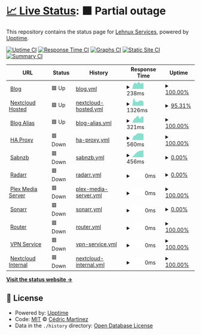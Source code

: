 # [📈 Live Status](https://lehnux.net): <!--live status--> **🟧 Partial outage**

This repository contains the status page for [Lehnux Services](https://lehnux.net), powered by [Upptime](https://github.com/upptime/upptime).

[![Uptime CI](https://github.com/Lehnux/uptime/workflows/Uptime%20CI/badge.svg)](https://github.com/Lehnux/uptime/actions?query=workflow%3A%22Uptime+CI%22)
[![Response Time CI](https://github.com/Lehnux/uptime/workflows/Response%20Time%20CI/badge.svg)](https://github.com/Lehnux/uptime/actions?query=workflow%3A%22Response+Time+CI%22)
[![Graphs CI](https://github.com/Lehnux/uptime/workflows/Graphs%20CI/badge.svg)](https://github.com/Lehnux/uptime/actions?query=workflow%3A%22Graphs+CI%22)
[![Static Site CI](https://github.com/Lehnux/uptime/workflows/Static%20Site%20CI/badge.svg)](https://github.com/Lehnux/uptime/actions?query=workflow%3A%22Static+Site+CI%22)
[![Summary CI](https://github.com/Lehnux/uptime/workflows/Summary%20CI/badge.svg)](https://github.com/Lehnux/uptime/actions?query=workflow%3A%22Summary+CI%22)

<!--start: status pages-->
<!-- This summary is generated by Upptime (https://github.com/upptime/upptime) -->
<!-- Do not edit this manually, your changes will be overwritten -->
<!-- prettier-ignore -->
| URL | Status | History | Response Time | Uptime |
| --- | ------ | ------- | ------------- | ------ |
| <img alt="" src="https://icons.duckduckgo.com/ip3/lehnux.wordpress.com.ico" height="13"> [Blog](https://lehnux.wordpress.com/) | 🟩 Up | [blog.yml](https://github.com/Lehnux/uptime/commits/HEAD/history/blog.yml) | <details><summary><img alt="Response time graph" src="./graphs/blog/response-time-week.png" height="20"> 238ms</summary><br><a href="https://uptime.lehnux.net/history/blog"><img alt="Response time 253" src="https://img.shields.io/endpoint?url=https%3A%2F%2Fraw.githubusercontent.com%2FLehnux%2Fuptime%2FHEAD%2Fapi%2Fblog%2Fresponse-time.json"></a><br><a href="https://uptime.lehnux.net/history/blog"><img alt="24-hour response time 271" src="https://img.shields.io/endpoint?url=https%3A%2F%2Fraw.githubusercontent.com%2FLehnux%2Fuptime%2FHEAD%2Fapi%2Fblog%2Fresponse-time-day.json"></a><br><a href="https://uptime.lehnux.net/history/blog"><img alt="7-day response time 238" src="https://img.shields.io/endpoint?url=https%3A%2F%2Fraw.githubusercontent.com%2FLehnux%2Fuptime%2FHEAD%2Fapi%2Fblog%2Fresponse-time-week.json"></a><br><a href="https://uptime.lehnux.net/history/blog"><img alt="30-day response time 240" src="https://img.shields.io/endpoint?url=https%3A%2F%2Fraw.githubusercontent.com%2FLehnux%2Fuptime%2FHEAD%2Fapi%2Fblog%2Fresponse-time-month.json"></a><br><a href="https://uptime.lehnux.net/history/blog"><img alt="1-year response time 246" src="https://img.shields.io/endpoint?url=https%3A%2F%2Fraw.githubusercontent.com%2FLehnux%2Fuptime%2FHEAD%2Fapi%2Fblog%2Fresponse-time-year.json"></a></details> | <details><summary><a href="https://uptime.lehnux.net/history/blog">100.00%</a></summary><a href="https://uptime.lehnux.net/history/blog"><img alt="All-time uptime 100.00%" src="https://img.shields.io/endpoint?url=https%3A%2F%2Fraw.githubusercontent.com%2FLehnux%2Fuptime%2FHEAD%2Fapi%2Fblog%2Fuptime.json"></a><br><a href="https://uptime.lehnux.net/history/blog"><img alt="24-hour uptime 100.00%" src="https://img.shields.io/endpoint?url=https%3A%2F%2Fraw.githubusercontent.com%2FLehnux%2Fuptime%2FHEAD%2Fapi%2Fblog%2Fuptime-day.json"></a><br><a href="https://uptime.lehnux.net/history/blog"><img alt="7-day uptime 100.00%" src="https://img.shields.io/endpoint?url=https%3A%2F%2Fraw.githubusercontent.com%2FLehnux%2Fuptime%2FHEAD%2Fapi%2Fblog%2Fuptime-week.json"></a><br><a href="https://uptime.lehnux.net/history/blog"><img alt="30-day uptime 100.00%" src="https://img.shields.io/endpoint?url=https%3A%2F%2Fraw.githubusercontent.com%2FLehnux%2Fuptime%2FHEAD%2Fapi%2Fblog%2Fuptime-month.json"></a><br><a href="https://uptime.lehnux.net/history/blog"><img alt="1-year uptime 100.00%" src="https://img.shields.io/endpoint?url=https%3A%2F%2Fraw.githubusercontent.com%2FLehnux%2Fuptime%2FHEAD%2Fapi%2Fblog%2Fuptime-year.json"></a></details>
| <img alt="" src="https://icons.duckduckgo.com/ip3/cloud.lehnux.net.ico" height="13"> [Nextcloud Hosted](https://cloud.lehnux.net) | 🟩 Up | [nextcloud-hosted.yml](https://github.com/Lehnux/uptime/commits/HEAD/history/nextcloud-hosted.yml) | <details><summary><img alt="Response time graph" src="./graphs/nextcloud-hosted/response-time-week.png" height="20"> 1326ms</summary><br><a href="https://uptime.lehnux.net/history/nextcloud-hosted"><img alt="Response time 1735" src="https://img.shields.io/endpoint?url=https%3A%2F%2Fraw.githubusercontent.com%2FLehnux%2Fuptime%2FHEAD%2Fapi%2Fnextcloud-hosted%2Fresponse-time.json"></a><br><a href="https://uptime.lehnux.net/history/nextcloud-hosted"><img alt="24-hour response time 836" src="https://img.shields.io/endpoint?url=https%3A%2F%2Fraw.githubusercontent.com%2FLehnux%2Fuptime%2FHEAD%2Fapi%2Fnextcloud-hosted%2Fresponse-time-day.json"></a><br><a href="https://uptime.lehnux.net/history/nextcloud-hosted"><img alt="7-day response time 1326" src="https://img.shields.io/endpoint?url=https%3A%2F%2Fraw.githubusercontent.com%2FLehnux%2Fuptime%2FHEAD%2Fapi%2Fnextcloud-hosted%2Fresponse-time-week.json"></a><br><a href="https://uptime.lehnux.net/history/nextcloud-hosted"><img alt="30-day response time 1787" src="https://img.shields.io/endpoint?url=https%3A%2F%2Fraw.githubusercontent.com%2FLehnux%2Fuptime%2FHEAD%2Fapi%2Fnextcloud-hosted%2Fresponse-time-month.json"></a><br><a href="https://uptime.lehnux.net/history/nextcloud-hosted"><img alt="1-year response time 1805" src="https://img.shields.io/endpoint?url=https%3A%2F%2Fraw.githubusercontent.com%2FLehnux%2Fuptime%2FHEAD%2Fapi%2Fnextcloud-hosted%2Fresponse-time-year.json"></a></details> | <details><summary><a href="https://uptime.lehnux.net/history/nextcloud-hosted">95.31%</a></summary><a href="https://uptime.lehnux.net/history/nextcloud-hosted"><img alt="All-time uptime 82.11%" src="https://img.shields.io/endpoint?url=https%3A%2F%2Fraw.githubusercontent.com%2FLehnux%2Fuptime%2FHEAD%2Fapi%2Fnextcloud-hosted%2Fuptime.json"></a><br><a href="https://uptime.lehnux.net/history/nextcloud-hosted"><img alt="24-hour uptime 67.15%" src="https://img.shields.io/endpoint?url=https%3A%2F%2Fraw.githubusercontent.com%2FLehnux%2Fuptime%2FHEAD%2Fapi%2Fnextcloud-hosted%2Fuptime-day.json"></a><br><a href="https://uptime.lehnux.net/history/nextcloud-hosted"><img alt="7-day uptime 95.31%" src="https://img.shields.io/endpoint?url=https%3A%2F%2Fraw.githubusercontent.com%2FLehnux%2Fuptime%2FHEAD%2Fapi%2Fnextcloud-hosted%2Fuptime-week.json"></a><br><a href="https://uptime.lehnux.net/history/nextcloud-hosted"><img alt="30-day uptime 98.92%" src="https://img.shields.io/endpoint?url=https%3A%2F%2Fraw.githubusercontent.com%2FLehnux%2Fuptime%2FHEAD%2Fapi%2Fnextcloud-hosted%2Fuptime-month.json"></a><br><a href="https://uptime.lehnux.net/history/nextcloud-hosted"><img alt="1-year uptime 83.50%" src="https://img.shields.io/endpoint?url=https%3A%2F%2Fraw.githubusercontent.com%2FLehnux%2Fuptime%2FHEAD%2Fapi%2Fnextcloud-hosted%2Fuptime-year.json"></a></details>
| <img alt="" src="https://icons.duckduckgo.com/ip3/blog.lehnux.net.ico" height="13"> [Blog Alias](https://blog.lehnux.net/) | 🟩 Up | [blog-alias.yml](https://github.com/Lehnux/uptime/commits/HEAD/history/blog-alias.yml) | <details><summary><img alt="Response time graph" src="./graphs/blog-alias/response-time-week.png" height="20"> 321ms</summary><br><a href="https://uptime.lehnux.net/history/blog-alias"><img alt="Response time 562" src="https://img.shields.io/endpoint?url=https%3A%2F%2Fraw.githubusercontent.com%2FLehnux%2Fuptime%2FHEAD%2Fapi%2Fblog-alias%2Fresponse-time.json"></a><br><a href="https://uptime.lehnux.net/history/blog-alias"><img alt="24-hour response time 364" src="https://img.shields.io/endpoint?url=https%3A%2F%2Fraw.githubusercontent.com%2FLehnux%2Fuptime%2FHEAD%2Fapi%2Fblog-alias%2Fresponse-time-day.json"></a><br><a href="https://uptime.lehnux.net/history/blog-alias"><img alt="7-day response time 321" src="https://img.shields.io/endpoint?url=https%3A%2F%2Fraw.githubusercontent.com%2FLehnux%2Fuptime%2FHEAD%2Fapi%2Fblog-alias%2Fresponse-time-week.json"></a><br><a href="https://uptime.lehnux.net/history/blog-alias"><img alt="30-day response time 321" src="https://img.shields.io/endpoint?url=https%3A%2F%2Fraw.githubusercontent.com%2FLehnux%2Fuptime%2FHEAD%2Fapi%2Fblog-alias%2Fresponse-time-month.json"></a><br><a href="https://uptime.lehnux.net/history/blog-alias"><img alt="1-year response time 562" src="https://img.shields.io/endpoint?url=https%3A%2F%2Fraw.githubusercontent.com%2FLehnux%2Fuptime%2FHEAD%2Fapi%2Fblog-alias%2Fresponse-time-year.json"></a></details> | <details><summary><a href="https://uptime.lehnux.net/history/blog-alias">100.00%</a></summary><a href="https://uptime.lehnux.net/history/blog-alias"><img alt="All-time uptime 100.00%" src="https://img.shields.io/endpoint?url=https%3A%2F%2Fraw.githubusercontent.com%2FLehnux%2Fuptime%2FHEAD%2Fapi%2Fblog-alias%2Fuptime.json"></a><br><a href="https://uptime.lehnux.net/history/blog-alias"><img alt="24-hour uptime 100.00%" src="https://img.shields.io/endpoint?url=https%3A%2F%2Fraw.githubusercontent.com%2FLehnux%2Fuptime%2FHEAD%2Fapi%2Fblog-alias%2Fuptime-day.json"></a><br><a href="https://uptime.lehnux.net/history/blog-alias"><img alt="7-day uptime 100.00%" src="https://img.shields.io/endpoint?url=https%3A%2F%2Fraw.githubusercontent.com%2FLehnux%2Fuptime%2FHEAD%2Fapi%2Fblog-alias%2Fuptime-week.json"></a><br><a href="https://uptime.lehnux.net/history/blog-alias"><img alt="30-day uptime 100.00%" src="https://img.shields.io/endpoint?url=https%3A%2F%2Fraw.githubusercontent.com%2FLehnux%2Fuptime%2FHEAD%2Fapi%2Fblog-alias%2Fuptime-month.json"></a><br><a href="https://uptime.lehnux.net/history/blog-alias"><img alt="1-year uptime 100.00%" src="https://img.shields.io/endpoint?url=https%3A%2F%2Fraw.githubusercontent.com%2FLehnux%2Fuptime%2FHEAD%2Fapi%2Fblog-alias%2Fuptime-year.json"></a></details>
| <img alt="" src="https://icons.duckduckgo.com/ip3/proxy.lehnux.net.ico" height="13"> [HA Proxy](https://proxy.lehnux.net/) | 🟥 Down | [ha-proxy.yml](https://github.com/Lehnux/uptime/commits/HEAD/history/ha-proxy.yml) | <details><summary><img alt="Response time graph" src="./graphs/ha-proxy/response-time-week.png" height="20"> 560ms</summary><br><a href="https://uptime.lehnux.net/history/ha-proxy"><img alt="Response time 498" src="https://img.shields.io/endpoint?url=https%3A%2F%2Fraw.githubusercontent.com%2FLehnux%2Fuptime%2FHEAD%2Fapi%2Fha-proxy%2Fresponse-time.json"></a><br><a href="https://uptime.lehnux.net/history/ha-proxy"><img alt="24-hour response time 548" src="https://img.shields.io/endpoint?url=https%3A%2F%2Fraw.githubusercontent.com%2FLehnux%2Fuptime%2FHEAD%2Fapi%2Fha-proxy%2Fresponse-time-day.json"></a><br><a href="https://uptime.lehnux.net/history/ha-proxy"><img alt="7-day response time 560" src="https://img.shields.io/endpoint?url=https%3A%2F%2Fraw.githubusercontent.com%2FLehnux%2Fuptime%2FHEAD%2Fapi%2Fha-proxy%2Fresponse-time-week.json"></a><br><a href="https://uptime.lehnux.net/history/ha-proxy"><img alt="30-day response time 497" src="https://img.shields.io/endpoint?url=https%3A%2F%2Fraw.githubusercontent.com%2FLehnux%2Fuptime%2FHEAD%2Fapi%2Fha-proxy%2Fresponse-time-month.json"></a><br><a href="https://uptime.lehnux.net/history/ha-proxy"><img alt="1-year response time 477" src="https://img.shields.io/endpoint?url=https%3A%2F%2Fraw.githubusercontent.com%2FLehnux%2Fuptime%2FHEAD%2Fapi%2Fha-proxy%2Fresponse-time-year.json"></a></details> | <details><summary><a href="https://uptime.lehnux.net/history/ha-proxy">100.00%</a></summary><a href="https://uptime.lehnux.net/history/ha-proxy"><img alt="All-time uptime 100.00%" src="https://img.shields.io/endpoint?url=https%3A%2F%2Fraw.githubusercontent.com%2FLehnux%2Fuptime%2FHEAD%2Fapi%2Fha-proxy%2Fuptime.json"></a><br><a href="https://uptime.lehnux.net/history/ha-proxy"><img alt="24-hour uptime 100.00%" src="https://img.shields.io/endpoint?url=https%3A%2F%2Fraw.githubusercontent.com%2FLehnux%2Fuptime%2FHEAD%2Fapi%2Fha-proxy%2Fuptime-day.json"></a><br><a href="https://uptime.lehnux.net/history/ha-proxy"><img alt="7-day uptime 100.00%" src="https://img.shields.io/endpoint?url=https%3A%2F%2Fraw.githubusercontent.com%2FLehnux%2Fuptime%2FHEAD%2Fapi%2Fha-proxy%2Fuptime-week.json"></a><br><a href="https://uptime.lehnux.net/history/ha-proxy"><img alt="30-day uptime 100.00%" src="https://img.shields.io/endpoint?url=https%3A%2F%2Fraw.githubusercontent.com%2FLehnux%2Fuptime%2FHEAD%2Fapi%2Fha-proxy%2Fuptime-month.json"></a><br><a href="https://uptime.lehnux.net/history/ha-proxy"><img alt="1-year uptime 100.00%" src="https://img.shields.io/endpoint?url=https%3A%2F%2Fraw.githubusercontent.com%2FLehnux%2Fuptime%2FHEAD%2Fapi%2Fha-proxy%2Fuptime-year.json"></a></details>
| <img alt="" src="https://icons.duckduckgo.com/ip3/sabnzb.lehnux.net.ico" height="13"> [Sabnzb](https://sabnzb.lehnux.net/) | 🟥 Down | [sabnzb.yml](https://github.com/Lehnux/uptime/commits/HEAD/history/sabnzb.yml) | <details><summary><img alt="Response time graph" src="./graphs/sabnzb/response-time-week.png" height="20"> 456ms</summary><br><a href="https://uptime.lehnux.net/history/sabnzb"><img alt="Response time 1604" src="https://img.shields.io/endpoint?url=https%3A%2F%2Fraw.githubusercontent.com%2FLehnux%2Fuptime%2FHEAD%2Fapi%2Fsabnzb%2Fresponse-time.json"></a><br><a href="https://uptime.lehnux.net/history/sabnzb"><img alt="24-hour response time 0" src="https://img.shields.io/endpoint?url=https%3A%2F%2Fraw.githubusercontent.com%2FLehnux%2Fuptime%2FHEAD%2Fapi%2Fsabnzb%2Fresponse-time-day.json"></a><br><a href="https://uptime.lehnux.net/history/sabnzb"><img alt="7-day response time 456" src="https://img.shields.io/endpoint?url=https%3A%2F%2Fraw.githubusercontent.com%2FLehnux%2Fuptime%2FHEAD%2Fapi%2Fsabnzb%2Fresponse-time-week.json"></a><br><a href="https://uptime.lehnux.net/history/sabnzb"><img alt="30-day response time 483" src="https://img.shields.io/endpoint?url=https%3A%2F%2Fraw.githubusercontent.com%2FLehnux%2Fuptime%2FHEAD%2Fapi%2Fsabnzb%2Fresponse-time-month.json"></a><br><a href="https://uptime.lehnux.net/history/sabnzb"><img alt="1-year response time 1769" src="https://img.shields.io/endpoint?url=https%3A%2F%2Fraw.githubusercontent.com%2FLehnux%2Fuptime%2FHEAD%2Fapi%2Fsabnzb%2Fresponse-time-year.json"></a></details> | <details><summary><a href="https://uptime.lehnux.net/history/sabnzb">0.00%</a></summary><a href="https://uptime.lehnux.net/history/sabnzb"><img alt="All-time uptime 56.24%" src="https://img.shields.io/endpoint?url=https%3A%2F%2Fraw.githubusercontent.com%2FLehnux%2Fuptime%2FHEAD%2Fapi%2Fsabnzb%2Fuptime.json"></a><br><a href="https://uptime.lehnux.net/history/sabnzb"><img alt="24-hour uptime 0.00%" src="https://img.shields.io/endpoint?url=https%3A%2F%2Fraw.githubusercontent.com%2FLehnux%2Fuptime%2FHEAD%2Fapi%2Fsabnzb%2Fuptime-day.json"></a><br><a href="https://uptime.lehnux.net/history/sabnzb"><img alt="7-day uptime 0.00%" src="https://img.shields.io/endpoint?url=https%3A%2F%2Fraw.githubusercontent.com%2FLehnux%2Fuptime%2FHEAD%2Fapi%2Fsabnzb%2Fuptime-week.json"></a><br><a href="https://uptime.lehnux.net/history/sabnzb"><img alt="30-day uptime 0.00%" src="https://img.shields.io/endpoint?url=https%3A%2F%2Fraw.githubusercontent.com%2FLehnux%2Fuptime%2FHEAD%2Fapi%2Fsabnzb%2Fuptime-month.json"></a><br><a href="https://uptime.lehnux.net/history/sabnzb"><img alt="1-year uptime 48.17%" src="https://img.shields.io/endpoint?url=https%3A%2F%2Fraw.githubusercontent.com%2FLehnux%2Fuptime%2FHEAD%2Fapi%2Fsabnzb%2Fuptime-year.json"></a></details>
| <img alt="" src="https://icons.duckduckgo.com/ip3/radarr.lehnux.net.ico" height="13"> [Radarr](https://radarr.lehnux.net/) | 🟥 Down | [radarr.yml](https://github.com/Lehnux/uptime/commits/HEAD/history/radarr.yml) | <details><summary><img alt="Response time graph" src="./graphs/radarr/response-time-week.png" height="20"> 0ms</summary><br><a href="https://uptime.lehnux.net/history/radarr"><img alt="Response time 1804" src="https://img.shields.io/endpoint?url=https%3A%2F%2Fraw.githubusercontent.com%2FLehnux%2Fuptime%2FHEAD%2Fapi%2Fradarr%2Fresponse-time.json"></a><br><a href="https://uptime.lehnux.net/history/radarr"><img alt="24-hour response time 0" src="https://img.shields.io/endpoint?url=https%3A%2F%2Fraw.githubusercontent.com%2FLehnux%2Fuptime%2FHEAD%2Fapi%2Fradarr%2Fresponse-time-day.json"></a><br><a href="https://uptime.lehnux.net/history/radarr"><img alt="7-day response time 0" src="https://img.shields.io/endpoint?url=https%3A%2F%2Fraw.githubusercontent.com%2FLehnux%2Fuptime%2FHEAD%2Fapi%2Fradarr%2Fresponse-time-week.json"></a><br><a href="https://uptime.lehnux.net/history/radarr"><img alt="30-day response time 972" src="https://img.shields.io/endpoint?url=https%3A%2F%2Fraw.githubusercontent.com%2FLehnux%2Fuptime%2FHEAD%2Fapi%2Fradarr%2Fresponse-time-month.json"></a><br><a href="https://uptime.lehnux.net/history/radarr"><img alt="1-year response time 2037" src="https://img.shields.io/endpoint?url=https%3A%2F%2Fraw.githubusercontent.com%2FLehnux%2Fuptime%2FHEAD%2Fapi%2Fradarr%2Fresponse-time-year.json"></a></details> | <details><summary><a href="https://uptime.lehnux.net/history/radarr">0.00%</a></summary><a href="https://uptime.lehnux.net/history/radarr"><img alt="All-time uptime 59.48%" src="https://img.shields.io/endpoint?url=https%3A%2F%2Fraw.githubusercontent.com%2FLehnux%2Fuptime%2FHEAD%2Fapi%2Fradarr%2Fuptime.json"></a><br><a href="https://uptime.lehnux.net/history/radarr"><img alt="24-hour uptime 0.00%" src="https://img.shields.io/endpoint?url=https%3A%2F%2Fraw.githubusercontent.com%2FLehnux%2Fuptime%2FHEAD%2Fapi%2Fradarr%2Fuptime-day.json"></a><br><a href="https://uptime.lehnux.net/history/radarr"><img alt="7-day uptime 0.00%" src="https://img.shields.io/endpoint?url=https%3A%2F%2Fraw.githubusercontent.com%2FLehnux%2Fuptime%2FHEAD%2Fapi%2Fradarr%2Fuptime-week.json"></a><br><a href="https://uptime.lehnux.net/history/radarr"><img alt="30-day uptime 9.66%" src="https://img.shields.io/endpoint?url=https%3A%2F%2Fraw.githubusercontent.com%2FLehnux%2Fuptime%2FHEAD%2Fapi%2Fradarr%2Fuptime-month.json"></a><br><a href="https://uptime.lehnux.net/history/radarr"><img alt="1-year uptime 52.03%" src="https://img.shields.io/endpoint?url=https%3A%2F%2Fraw.githubusercontent.com%2FLehnux%2Fuptime%2FHEAD%2Fapi%2Fradarr%2Fuptime-year.json"></a></details>
| <img alt="" src="https://icons.duckduckgo.com/ip3/plex.lehnux.net.ico" height="13"> [Plex Media Server](https://plex.lehnux.net/) | 🟥 Down | [plex-media-server.yml](https://github.com/Lehnux/uptime/commits/HEAD/history/plex-media-server.yml) | <details><summary><img alt="Response time graph" src="./graphs/plex-media-server/response-time-week.png" height="20"> 0ms</summary><br><a href="https://uptime.lehnux.net/history/plex-media-server"><img alt="Response time 542" src="https://img.shields.io/endpoint?url=https%3A%2F%2Fraw.githubusercontent.com%2FLehnux%2Fuptime%2FHEAD%2Fapi%2Fplex-media-server%2Fresponse-time.json"></a><br><a href="https://uptime.lehnux.net/history/plex-media-server"><img alt="24-hour response time 0" src="https://img.shields.io/endpoint?url=https%3A%2F%2Fraw.githubusercontent.com%2FLehnux%2Fuptime%2FHEAD%2Fapi%2Fplex-media-server%2Fresponse-time-day.json"></a><br><a href="https://uptime.lehnux.net/history/plex-media-server"><img alt="7-day response time 0" src="https://img.shields.io/endpoint?url=https%3A%2F%2Fraw.githubusercontent.com%2FLehnux%2Fuptime%2FHEAD%2Fapi%2Fplex-media-server%2Fresponse-time-week.json"></a><br><a href="https://uptime.lehnux.net/history/plex-media-server"><img alt="30-day response time 0" src="https://img.shields.io/endpoint?url=https%3A%2F%2Fraw.githubusercontent.com%2FLehnux%2Fuptime%2FHEAD%2Fapi%2Fplex-media-server%2Fresponse-time-month.json"></a><br><a href="https://uptime.lehnux.net/history/plex-media-server"><img alt="1-year response time 0" src="https://img.shields.io/endpoint?url=https%3A%2F%2Fraw.githubusercontent.com%2FLehnux%2Fuptime%2FHEAD%2Fapi%2Fplex-media-server%2Fresponse-time-year.json"></a></details> | <details><summary><a href="https://uptime.lehnux.net/history/plex-media-server">100.00%</a></summary><a href="https://uptime.lehnux.net/history/plex-media-server"><img alt="All-time uptime 100.00%" src="https://img.shields.io/endpoint?url=https%3A%2F%2Fraw.githubusercontent.com%2FLehnux%2Fuptime%2FHEAD%2Fapi%2Fplex-media-server%2Fuptime.json"></a><br><a href="https://uptime.lehnux.net/history/plex-media-server"><img alt="24-hour uptime 100.00%" src="https://img.shields.io/endpoint?url=https%3A%2F%2Fraw.githubusercontent.com%2FLehnux%2Fuptime%2FHEAD%2Fapi%2Fplex-media-server%2Fuptime-day.json"></a><br><a href="https://uptime.lehnux.net/history/plex-media-server"><img alt="7-day uptime 100.00%" src="https://img.shields.io/endpoint?url=https%3A%2F%2Fraw.githubusercontent.com%2FLehnux%2Fuptime%2FHEAD%2Fapi%2Fplex-media-server%2Fuptime-week.json"></a><br><a href="https://uptime.lehnux.net/history/plex-media-server"><img alt="30-day uptime 100.00%" src="https://img.shields.io/endpoint?url=https%3A%2F%2Fraw.githubusercontent.com%2FLehnux%2Fuptime%2FHEAD%2Fapi%2Fplex-media-server%2Fuptime-month.json"></a><br><a href="https://uptime.lehnux.net/history/plex-media-server"><img alt="1-year uptime 100.00%" src="https://img.shields.io/endpoint?url=https%3A%2F%2Fraw.githubusercontent.com%2FLehnux%2Fuptime%2FHEAD%2Fapi%2Fplex-media-server%2Fuptime-year.json"></a></details>
| <img alt="" src="https://icons.duckduckgo.com/ip3/sonarr.lehnux.net.ico" height="13"> [Sonarr](https://sonarr.lehnux.net/) | 🟥 Down | [sonarr.yml](https://github.com/Lehnux/uptime/commits/HEAD/history/sonarr.yml) | <details><summary><img alt="Response time graph" src="./graphs/sonarr/response-time-week.png" height="20"> 0ms</summary><br><a href="https://uptime.lehnux.net/history/sonarr"><img alt="Response time 1647" src="https://img.shields.io/endpoint?url=https%3A%2F%2Fraw.githubusercontent.com%2FLehnux%2Fuptime%2FHEAD%2Fapi%2Fsonarr%2Fresponse-time.json"></a><br><a href="https://uptime.lehnux.net/history/sonarr"><img alt="24-hour response time 0" src="https://img.shields.io/endpoint?url=https%3A%2F%2Fraw.githubusercontent.com%2FLehnux%2Fuptime%2FHEAD%2Fapi%2Fsonarr%2Fresponse-time-day.json"></a><br><a href="https://uptime.lehnux.net/history/sonarr"><img alt="7-day response time 0" src="https://img.shields.io/endpoint?url=https%3A%2F%2Fraw.githubusercontent.com%2FLehnux%2Fuptime%2FHEAD%2Fapi%2Fsonarr%2Fresponse-time-week.json"></a><br><a href="https://uptime.lehnux.net/history/sonarr"><img alt="30-day response time 638" src="https://img.shields.io/endpoint?url=https%3A%2F%2Fraw.githubusercontent.com%2FLehnux%2Fuptime%2FHEAD%2Fapi%2Fsonarr%2Fresponse-time-month.json"></a><br><a href="https://uptime.lehnux.net/history/sonarr"><img alt="1-year response time 1898" src="https://img.shields.io/endpoint?url=https%3A%2F%2Fraw.githubusercontent.com%2FLehnux%2Fuptime%2FHEAD%2Fapi%2Fsonarr%2Fresponse-time-year.json"></a></details> | <details><summary><a href="https://uptime.lehnux.net/history/sonarr">0.00%</a></summary><a href="https://uptime.lehnux.net/history/sonarr"><img alt="All-time uptime 59.46%" src="https://img.shields.io/endpoint?url=https%3A%2F%2Fraw.githubusercontent.com%2FLehnux%2Fuptime%2FHEAD%2Fapi%2Fsonarr%2Fuptime.json"></a><br><a href="https://uptime.lehnux.net/history/sonarr"><img alt="24-hour uptime 0.00%" src="https://img.shields.io/endpoint?url=https%3A%2F%2Fraw.githubusercontent.com%2FLehnux%2Fuptime%2FHEAD%2Fapi%2Fsonarr%2Fuptime-day.json"></a><br><a href="https://uptime.lehnux.net/history/sonarr"><img alt="7-day uptime 0.00%" src="https://img.shields.io/endpoint?url=https%3A%2F%2Fraw.githubusercontent.com%2FLehnux%2Fuptime%2FHEAD%2Fapi%2Fsonarr%2Fuptime-week.json"></a><br><a href="https://uptime.lehnux.net/history/sonarr"><img alt="30-day uptime 9.67%" src="https://img.shields.io/endpoint?url=https%3A%2F%2Fraw.githubusercontent.com%2FLehnux%2Fuptime%2FHEAD%2Fapi%2Fsonarr%2Fuptime-month.json"></a><br><a href="https://uptime.lehnux.net/history/sonarr"><img alt="1-year uptime 51.97%" src="https://img.shields.io/endpoint?url=https%3A%2F%2Fraw.githubusercontent.com%2FLehnux%2Fuptime%2FHEAD%2Fapi%2Fsonarr%2Fuptime-year.json"></a></details>
| <img alt="" src="https://icons.duckduckgo.com/ip3/rtr.lehnux.net.ico" height="13"> [Router](https://rtr.lehnux.net/) | 🟥 Down | [router.yml](https://github.com/Lehnux/uptime/commits/HEAD/history/router.yml) | <details><summary><img alt="Response time graph" src="./graphs/router/response-time-week.png" height="20"> 0ms</summary><br><a href="https://uptime.lehnux.net/history/router"><img alt="Response time 589" src="https://img.shields.io/endpoint?url=https%3A%2F%2Fraw.githubusercontent.com%2FLehnux%2Fuptime%2FHEAD%2Fapi%2Frouter%2Fresponse-time.json"></a><br><a href="https://uptime.lehnux.net/history/router"><img alt="24-hour response time 0" src="https://img.shields.io/endpoint?url=https%3A%2F%2Fraw.githubusercontent.com%2FLehnux%2Fuptime%2FHEAD%2Fapi%2Frouter%2Fresponse-time-day.json"></a><br><a href="https://uptime.lehnux.net/history/router"><img alt="7-day response time 0" src="https://img.shields.io/endpoint?url=https%3A%2F%2Fraw.githubusercontent.com%2FLehnux%2Fuptime%2FHEAD%2Fapi%2Frouter%2Fresponse-time-week.json"></a><br><a href="https://uptime.lehnux.net/history/router"><img alt="30-day response time 0" src="https://img.shields.io/endpoint?url=https%3A%2F%2Fraw.githubusercontent.com%2FLehnux%2Fuptime%2FHEAD%2Fapi%2Frouter%2Fresponse-time-month.json"></a><br><a href="https://uptime.lehnux.net/history/router"><img alt="1-year response time 0" src="https://img.shields.io/endpoint?url=https%3A%2F%2Fraw.githubusercontent.com%2FLehnux%2Fuptime%2FHEAD%2Fapi%2Frouter%2Fresponse-time-year.json"></a></details> | <details><summary><a href="https://uptime.lehnux.net/history/router">100.00%</a></summary><a href="https://uptime.lehnux.net/history/router"><img alt="All-time uptime 100.00%" src="https://img.shields.io/endpoint?url=https%3A%2F%2Fraw.githubusercontent.com%2FLehnux%2Fuptime%2FHEAD%2Fapi%2Frouter%2Fuptime.json"></a><br><a href="https://uptime.lehnux.net/history/router"><img alt="24-hour uptime 100.00%" src="https://img.shields.io/endpoint?url=https%3A%2F%2Fraw.githubusercontent.com%2FLehnux%2Fuptime%2FHEAD%2Fapi%2Frouter%2Fuptime-day.json"></a><br><a href="https://uptime.lehnux.net/history/router"><img alt="7-day uptime 100.00%" src="https://img.shields.io/endpoint?url=https%3A%2F%2Fraw.githubusercontent.com%2FLehnux%2Fuptime%2FHEAD%2Fapi%2Frouter%2Fuptime-week.json"></a><br><a href="https://uptime.lehnux.net/history/router"><img alt="30-day uptime 100.00%" src="https://img.shields.io/endpoint?url=https%3A%2F%2Fraw.githubusercontent.com%2FLehnux%2Fuptime%2FHEAD%2Fapi%2Frouter%2Fuptime-month.json"></a><br><a href="https://uptime.lehnux.net/history/router"><img alt="1-year uptime 100.00%" src="https://img.shields.io/endpoint?url=https%3A%2F%2Fraw.githubusercontent.com%2FLehnux%2Fuptime%2FHEAD%2Fapi%2Frouter%2Fuptime-year.json"></a></details>
| <img alt="" src="https://icons.duckduckgo.com/ip3/vpn.lehnux.net.ico" height="13"> [VPN Service](https://vpn.lehnux.net) | 🟥 Down | [vpn-service.yml](https://github.com/Lehnux/uptime/commits/HEAD/history/vpn-service.yml) | <details><summary><img alt="Response time graph" src="./graphs/vpn-service/response-time-week.png" height="20"> 0ms</summary><br><a href="https://uptime.lehnux.net/history/vpn-service"><img alt="Response time 516" src="https://img.shields.io/endpoint?url=https%3A%2F%2Fraw.githubusercontent.com%2FLehnux%2Fuptime%2FHEAD%2Fapi%2Fvpn-service%2Fresponse-time.json"></a><br><a href="https://uptime.lehnux.net/history/vpn-service"><img alt="24-hour response time 0" src="https://img.shields.io/endpoint?url=https%3A%2F%2Fraw.githubusercontent.com%2FLehnux%2Fuptime%2FHEAD%2Fapi%2Fvpn-service%2Fresponse-time-day.json"></a><br><a href="https://uptime.lehnux.net/history/vpn-service"><img alt="7-day response time 0" src="https://img.shields.io/endpoint?url=https%3A%2F%2Fraw.githubusercontent.com%2FLehnux%2Fuptime%2FHEAD%2Fapi%2Fvpn-service%2Fresponse-time-week.json"></a><br><a href="https://uptime.lehnux.net/history/vpn-service"><img alt="30-day response time 0" src="https://img.shields.io/endpoint?url=https%3A%2F%2Fraw.githubusercontent.com%2FLehnux%2Fuptime%2FHEAD%2Fapi%2Fvpn-service%2Fresponse-time-month.json"></a><br><a href="https://uptime.lehnux.net/history/vpn-service"><img alt="1-year response time 0" src="https://img.shields.io/endpoint?url=https%3A%2F%2Fraw.githubusercontent.com%2FLehnux%2Fuptime%2FHEAD%2Fapi%2Fvpn-service%2Fresponse-time-year.json"></a></details> | <details><summary><a href="https://uptime.lehnux.net/history/vpn-service">100.00%</a></summary><a href="https://uptime.lehnux.net/history/vpn-service"><img alt="All-time uptime 100.00%" src="https://img.shields.io/endpoint?url=https%3A%2F%2Fraw.githubusercontent.com%2FLehnux%2Fuptime%2FHEAD%2Fapi%2Fvpn-service%2Fuptime.json"></a><br><a href="https://uptime.lehnux.net/history/vpn-service"><img alt="24-hour uptime 100.00%" src="https://img.shields.io/endpoint?url=https%3A%2F%2Fraw.githubusercontent.com%2FLehnux%2Fuptime%2FHEAD%2Fapi%2Fvpn-service%2Fuptime-day.json"></a><br><a href="https://uptime.lehnux.net/history/vpn-service"><img alt="7-day uptime 100.00%" src="https://img.shields.io/endpoint?url=https%3A%2F%2Fraw.githubusercontent.com%2FLehnux%2Fuptime%2FHEAD%2Fapi%2Fvpn-service%2Fuptime-week.json"></a><br><a href="https://uptime.lehnux.net/history/vpn-service"><img alt="30-day uptime 100.00%" src="https://img.shields.io/endpoint?url=https%3A%2F%2Fraw.githubusercontent.com%2FLehnux%2Fuptime%2FHEAD%2Fapi%2Fvpn-service%2Fuptime-month.json"></a><br><a href="https://uptime.lehnux.net/history/vpn-service"><img alt="1-year uptime 100.00%" src="https://img.shields.io/endpoint?url=https%3A%2F%2Fraw.githubusercontent.com%2FLehnux%2Fuptime%2FHEAD%2Fapi%2Fvpn-service%2Fuptime-year.json"></a></details>
| <img alt="" src="https://icons.duckduckgo.com/ip3/next.lehnux.net.ico" height="13"> [Nextcloud Internal](https://next.lehnux.net) | 🟥 Down | [nextcloud-internal.yml](https://github.com/Lehnux/uptime/commits/HEAD/history/nextcloud-internal.yml) | <details><summary><img alt="Response time graph" src="./graphs/nextcloud-internal/response-time-week.png" height="20"> 0ms</summary><br><a href="https://uptime.lehnux.net/history/nextcloud-internal"><img alt="Response time 12698" src="https://img.shields.io/endpoint?url=https%3A%2F%2Fraw.githubusercontent.com%2FLehnux%2Fuptime%2FHEAD%2Fapi%2Fnextcloud-internal%2Fresponse-time.json"></a><br><a href="https://uptime.lehnux.net/history/nextcloud-internal"><img alt="24-hour response time 0" src="https://img.shields.io/endpoint?url=https%3A%2F%2Fraw.githubusercontent.com%2FLehnux%2Fuptime%2FHEAD%2Fapi%2Fnextcloud-internal%2Fresponse-time-day.json"></a><br><a href="https://uptime.lehnux.net/history/nextcloud-internal"><img alt="7-day response time 0" src="https://img.shields.io/endpoint?url=https%3A%2F%2Fraw.githubusercontent.com%2FLehnux%2Fuptime%2FHEAD%2Fapi%2Fnextcloud-internal%2Fresponse-time-week.json"></a><br><a href="https://uptime.lehnux.net/history/nextcloud-internal"><img alt="30-day response time 0" src="https://img.shields.io/endpoint?url=https%3A%2F%2Fraw.githubusercontent.com%2FLehnux%2Fuptime%2FHEAD%2Fapi%2Fnextcloud-internal%2Fresponse-time-month.json"></a><br><a href="https://uptime.lehnux.net/history/nextcloud-internal"><img alt="1-year response time 13782" src="https://img.shields.io/endpoint?url=https%3A%2F%2Fraw.githubusercontent.com%2FLehnux%2Fuptime%2FHEAD%2Fapi%2Fnextcloud-internal%2Fresponse-time-year.json"></a></details> | <details><summary><a href="https://uptime.lehnux.net/history/nextcloud-internal">100.00%</a></summary><a href="https://uptime.lehnux.net/history/nextcloud-internal"><img alt="All-time uptime 100.00%" src="https://img.shields.io/endpoint?url=https%3A%2F%2Fraw.githubusercontent.com%2FLehnux%2Fuptime%2FHEAD%2Fapi%2Fnextcloud-internal%2Fuptime.json"></a><br><a href="https://uptime.lehnux.net/history/nextcloud-internal"><img alt="24-hour uptime 100.00%" src="https://img.shields.io/endpoint?url=https%3A%2F%2Fraw.githubusercontent.com%2FLehnux%2Fuptime%2FHEAD%2Fapi%2Fnextcloud-internal%2Fuptime-day.json"></a><br><a href="https://uptime.lehnux.net/history/nextcloud-internal"><img alt="7-day uptime 100.00%" src="https://img.shields.io/endpoint?url=https%3A%2F%2Fraw.githubusercontent.com%2FLehnux%2Fuptime%2FHEAD%2Fapi%2Fnextcloud-internal%2Fuptime-week.json"></a><br><a href="https://uptime.lehnux.net/history/nextcloud-internal"><img alt="30-day uptime 100.00%" src="https://img.shields.io/endpoint?url=https%3A%2F%2Fraw.githubusercontent.com%2FLehnux%2Fuptime%2FHEAD%2Fapi%2Fnextcloud-internal%2Fuptime-month.json"></a><br><a href="https://uptime.lehnux.net/history/nextcloud-internal"><img alt="1-year uptime 100.00%" src="https://img.shields.io/endpoint?url=https%3A%2F%2Fraw.githubusercontent.com%2FLehnux%2Fuptime%2FHEAD%2Fapi%2Fnextcloud-internal%2Fuptime-year.json"></a></details>

<!--end: status pages-->

[**Visit the status website →**](https://uptime.lehnux.net)

## 📄 License

- Powered by: [Upptime](https://github.com/upptime/upptime)
- Code: [MIT](./LICENSE) © [Cédric Martinez](https://lehnux.net)
- Data in the `./history` directory: [Open Database License](https://opendatacommons.org/licenses/odbl/1-0/)
